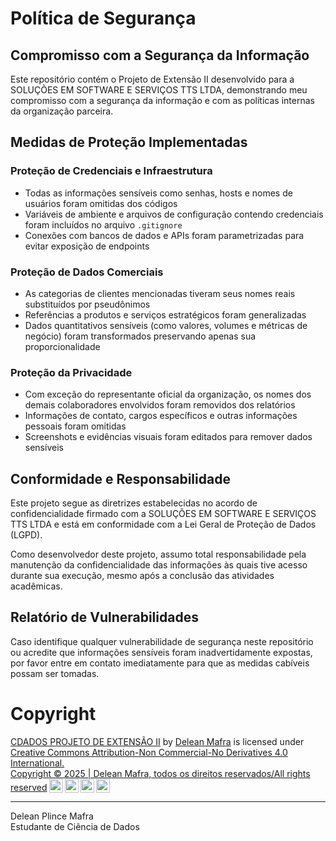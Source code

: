 # Política de Segurança

## Compromisso com a Segurança da Informação

Este repositório contém o Projeto de Extensão II desenvolvido para a SOLUÇÕES EM SOFTWARE E SERVIÇOS TTS LTDA, demonstrando meu compromisso com a segurança da informação e com as políticas internas da organização parceira.

## Medidas de Proteção Implementadas

### Proteção de Credenciais e Infraestrutura
- Todas as informações sensíveis como senhas, hosts e nomes de usuários foram omitidas dos códigos
- Variáveis de ambiente e arquivos de configuração contendo credenciais foram incluídos no arquivo `.gitignore`
- Conexões com bancos de dados e APIs foram parametrizadas para evitar exposição de endpoints

### Proteção de Dados Comerciais
- As categorias de clientes mencionadas tiveram seus nomes reais substituídos por pseudônimos
- Referências a produtos e serviços estratégicos foram generalizadas
- Dados quantitativos sensíveis (como valores, volumes e métricas de negócio) foram transformados preservando apenas sua proporcionalidade

### Proteção da Privacidade
- Com exceção do representante oficial da organização, os nomes dos demais colaboradores envolvidos foram removidos dos relatórios
- Informações de contato, cargos específicos e outras informações pessoais foram omitidas
- Screenshots e evidências visuais foram editados para remover dados sensíveis

## Conformidade e Responsabilidade

Este projeto segue as diretrizes estabelecidas no acordo de confidencialidade firmado com a SOLUÇÕES EM SOFTWARE E SERVIÇOS TTS LTDA e está em conformidade com a Lei Geral de Proteção de Dados (LGPD).

Como desenvolvedor deste projeto, assumo total responsabilidade pela manutenção da confidencialidade das informações às quais tive acesso durante sua execução, mesmo após a conclusão das atividades acadêmicas.

## Relatório de Vulnerabilidades

Caso identifique qualquer vulnerabilidade de segurança neste repositório ou acredite que informações sensíveis foram inadvertidamente expostas, por favor entre em contato imediatamente para que as medidas cabíveis possam ser tomadas.


# Copyright
<p xmlns:cc="http://creativecommons.org/ns#" xmlns:dct="http://purl.org/dc/terms/"><a property="dct:title" rel="cc:attributionURL" href="https://github.com/Delean-Mafra/pex2">CDADOS PROJETO DE EXTENSÃO II</a> by <a rel="cc:attributionURL dct:creator" property="cc:attributionName" href="https://github.com/Delean-Mafra">Delean Mafra</a> is licensed under <a href="https://creativecommons.org/licenses/by-nc-nd/4.0/?ref=chooser-v1" target="_blank" rel="license noopener noreferrer" style="display:inline-block;">Creative Commons Attribution-Non Commercial-No Derivatives 4.0 International.<br> Copyright © 2025 | Delean Mafra, todos os direitos reservados/All rights reserved<img style="height:22px!important;margin-left:3px;vertical-align:text-bottom;" src="https://mirrors.creativecommons.org/presskit/icons/cc.svg?ref=chooser-v1" alt=""><img style="height:22px!important;margin-left:3px;vertical-align:text-bottom;" src="https://mirrors.creativecommons.org/presskit/icons/by.svg?ref=chooser-v1" alt=""><img style="height:22px!important;margin-left:3px;vertical-align:text-bottom;" src="https://mirrors.creativecommons.org/presskit/icons/nc.svg?ref=chooser-v1" alt=""><img style="height:22px!important;margin-left:3px;vertical-align:text-bottom;" src="https://mirrors.creativecommons.org/presskit/icons/nd.svg?ref=chooser-v1" alt=""></a></p>


---

Delean Plince Mafra  
Estudante de Ciência de Dados
